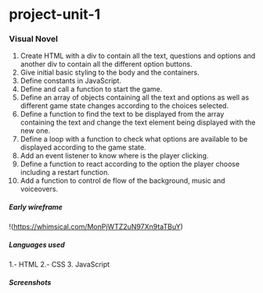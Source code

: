 # project-unit-1

### Visual Novel

1. Create HTML with a div to contain all the text, questions and options and another div to contain all the different option buttons.
2. Give initial basic styling to the body and the containers.
3. Define constants in JavaScript.
4. Define and call a function to start the game.
5. Define an array of objects containing all the text and options as well as different game state changes according to the choices selected.
6. Define a function to find the text to be displayed from the array containing the text and change the text element being displayed with the new one.
7. Define a loop with a function to check what options are available to be displayed according to the game state.
8. Add an event listener to know where is the player clicking.
9. Define a function to react according to the option the player choose including a restart function.
10. Add a function to control de flow of the background, music and voiceovers.

##### Early wireframe
!(https://whimsical.com/MonPjWTZ2uN97Xn9taTBuY)


##### Languages used

1.- HTML
2.- CSS
3. JavaScript

##### Screenshots
